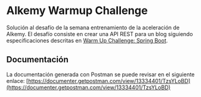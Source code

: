 # Alkemy Warmup Challenge
Solución al desafío de la semana entrenamiento de la aceleración de Alkemy.
El desafío consiste en crear una API REST para un blog siguiendo especificaciones descritas en [Warm Up Challenge: Spring Boot](./warmup-challenge.pdf).

## Documentación
La documentación generada con Postman se puede revisar en el siguiente enlace:
[https://documenter.getpostman.com/view/13334401/TzsYLoBD](https://documenter.getpostman.com/view/13334401/TzsYLoBD)
